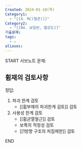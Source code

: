 ```yaml
---
Created: 2024-01-18(목)
Category1:
  - "[[4. RC(철콘)]]"
Category2:
  - "[[04. 보일반, 휨강도]]"
기출문제: 
tags:
  - ✏️
aliases: 
---
```

START
서브노트
문제:  
## 휨재의 검토사항


정답: 


1. 파괴 한계 검토
	- [[휨부재의 파괴한계 검토]] 검토
2. 사용성 한계 검토
	- [[휨균열철근]] 검토
	- 보폭의 적정성 검토
	- [[1방향 구조의 처짐제한]] 검토
<!--ID: 1687871779719-->
END

